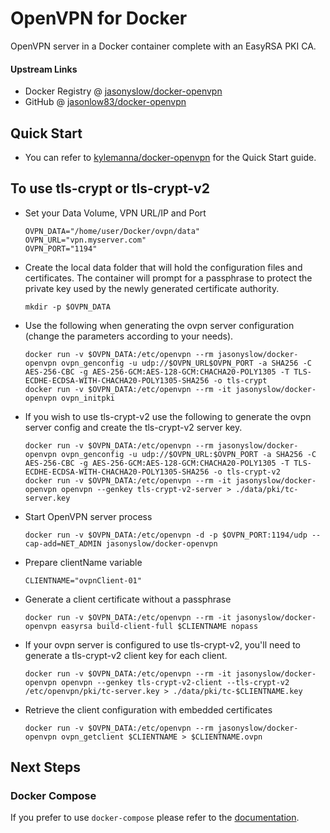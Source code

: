 # OpenVPN for Docker

OpenVPN server in a Docker container complete with an EasyRSA PKI CA.

#### Upstream Links

* Docker Registry @ [jasonyslow/docker-openvpn](https://hub.docker.com/r/jasonyslow/docker-openvpn)
* GitHub @ [jasonlow83/docker-openvpn](https://github.com/jasonlow83/docker-openvpn)

## Quick Start

* You can refer to [kylemanna/docker-openvpn](https://github.com/kylemanna/docker-openvpn) for the Quick Start guide.

## To use tls-crypt or tls-crypt-v2

* Set your Data Volume, VPN URL/IP and Port

      OVPN_DATA="/home/user/Docker/ovpn/data"
      OVPN_URL="vpn.myserver.com"
      OVPN_PORT="1194"

* Create the local data folder that will hold the configuration files
  and certificates.  The container will prompt for a passphrase to protect the
  private key used by the newly generated certificate authority.

      mkdir -p $OVPN_DATA

* Use the following when generating the ovpn server configuration (change the
  parameters according to your needs).
  
      docker run -v $OVPN_DATA:/etc/openvpn --rm jasonyslow/docker-openvpn ovpn_genconfig -u udp://$OVPN_URL$OVPN_PORT -a SHA256 -C AES-256-CBC -g AES-256-GCM:AES-128-GCM:CHACHA20-POLY1305 -T TLS-ECDHE-ECDSA-WITH-CHACHA20-POLY1305-SHA256 -o tls-crypt
      docker run -v $OVPN_DATA:/etc/openvpn --rm -it jasonyslow/docker-openvpn ovpn_initpki

* If you wish to use tls-crypt-v2 use the following to generate the ovpn server config and create the tls-crypt-v2 server key.

      docker run -v $OVPN_DATA:/etc/openvpn --rm jasonyslow/docker-openvpn ovpn_genconfig -u udp://$OVPN_URL:$OVPN_PORT -a SHA256 -C AES-256-CBC -g AES-256-GCM:AES-128-GCM:CHACHA20-POLY1305 -T TLS-ECDHE-ECDSA-WITH-CHACHA20-POLY1305-SHA256 -o tls-crypt-v2
      docker run -v $OVPN_DATA:/etc/openvpn --rm -it jasonyslow/docker-openvpn openvpn --genkey tls-crypt-v2-server > ./data/pki/tc-server.key

* Start OpenVPN server process

      docker run -v $OVPN_DATA:/etc/openvpn -d -p $OVPN_PORT:1194/udp --cap-add=NET_ADMIN jasonyslow/docker-openvpn

* Prepare clientName variable

      CLIENTNAME="ovpnClient-01"

* Generate a client certificate without a passphrase

      docker run -v $OVPN_DATA:/etc/openvpn --rm -it jasonyslow/docker-openvpn easyrsa build-client-full $CLIENTNAME nopass

* If your ovpn server is configured to use tls-crypt-v2, you'll need to generate a tls-crypt-v2 client key for each client.

      docker run -v $OVPN_DATA:/etc/openvpn --rm -it jasonyslow/docker-openvpn openvpn --genkey tls-crypt-v2-client --tls-crypt-v2 /etc/openvpn/pki/tc-server.key > ./data/pki/tc-$CLIENTNAME.key

* Retrieve the client configuration with embedded certificates

      docker run -v $OVPN_DATA:/etc/openvpn --rm jasonyslow/docker-openvpn ovpn_getclient $CLIENTNAME > $CLIENTNAME.ovpn

## Next Steps

### Docker Compose

If you prefer to use `docker-compose` please refer to the [documentation](docs/docker-compose.md).


